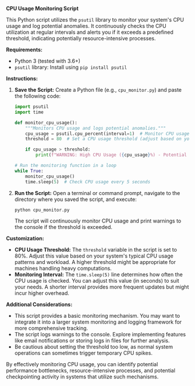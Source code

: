 
**CPU Usage Monitoring Script**

This Python script utilizes the `psutil` library to monitor your system's CPU usage and log potential anomalies. It continuously checks the CPU utilization at regular intervals and alerts you if it exceeds a predefined threshold, indicating potentially resource-intensive processes.

**Requirements:**

* Python 3 (tested with 3.6+)
* `psutil` library: Install using `pip install psutil`

**Instructions:**

1. **Save the Script:**
   Create a Python file (e.g., `cpu_monitor.py`) and paste the following code:

   ```python
   import psutil
   import time

   def monitor_cpu_usage():
       """Monitors CPU usage and logs potential anomalies."""
       cpu_usage = psutil.cpu_percent(interval=1)  # Monitor CPU usage every second
       threshold = 80  # Set a CPU usage threshold (adjust based on your system)

       if cpu_usage > threshold:
           print(f"WARNING: High CPU Usage ({cpu_usage}%) - Potential Checkpointing Activity")

   # Run the monitoring function in a loop
   while True:
       monitor_cpu_usage()
       time.sleep(5)  # Check CPU usage every 5 seconds
   ```

2. **Run the Script:**
   Open a terminal or command prompt, navigate to the directory where you saved the script, and execute:

   ```bash
   python cpu_monitor.py
   ```

   The script will continuously monitor CPU usage and print warnings to the console if the threshold is exceeded.

**Customization:**

* **CPU Usage Threshold:** The `threshold` variable in the script is set to 80%. Adjust this value based on your system's typical CPU usage patterns and workload. A higher threshold might be appropriate for machines handling heavy computations.
* **Monitoring Interval:** The `time.sleep(5)` line determines how often the CPU usage is checked. You can adjust this value (in seconds) to suit your needs. A shorter interval provides more frequent updates but might incur higher overhead.

**Additional Considerations:**

* This script provides a basic monitoring mechanism. You may want to integrate it into a larger system monitoring and logging framework for more comprehensive tracking.
* The script logs warnings to the console. Explore implementing features like email notifications or storing logs in files for further analysis.
* Be cautious about setting the threshold too low, as normal system operations can sometimes trigger temporary CPU spikes.

By effectively monitoring CPU usage, you can identify potential performance bottlenecks, resource-intensive processes, and potential checkpointing activity in systems that utilize such mechanisms.
